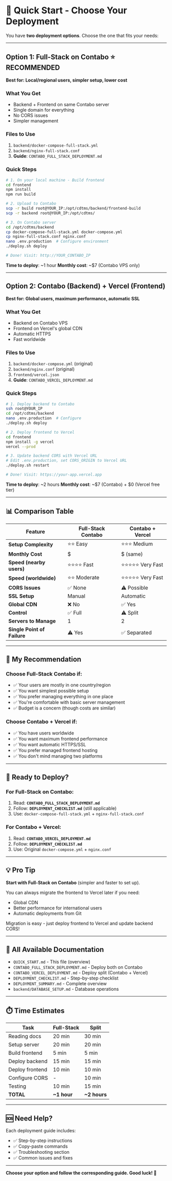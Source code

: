 # 🚀 Quick Start - Choose Your Deployment

You have **two deployment options**. Choose the one that fits your needs:

---

## Option 1: Full-Stack on Contabo ⭐ RECOMMENDED
**Best for: Local/regional users, simpler setup, lower cost**

### What You Get
- Backend + Frontend on same Contabo server
- Single domain for everything
- No CORS issues
- Simpler management

### Files to Use
1. `backend/docker-compose-full-stack.yml`
2. `backend/nginx-full-stack.conf`
3. **Guide**: `CONTABO_FULL_STACK_DEPLOYMENT.md`

### Quick Steps
```bash
# 1. On your local machine - Build frontend
cd frontend
npm install
npm run build

# 2. Upload to Contabo
scp -r build root@YOUR_IP:/opt/cdtms/backend/frontend-build
scp -r backend root@YOUR_IP:/opt/cdtms/

# 3. On Contabo server
cd /opt/cdtms/backend
cp docker-compose-full-stack.yml docker-compose.yml
cp nginx-full-stack.conf nginx.conf
nano .env.production  # Configure environment
./deploy.sh deploy

# Done! Visit: http://YOUR_CONTABO_IP
```

**Time to deploy**: ~1 hour
**Monthly cost**: ~$7 (Contabo VPS only)

---

## Option 2: Contabo (Backend) + Vercel (Frontend)
**Best for: Global users, maximum performance, automatic SSL**

### What You Get
- Backend on Contabo VPS
- Frontend on Vercel's global CDN
- Automatic HTTPS
- Fast worldwide

### Files to Use
1. `backend/docker-compose.yml` (original)
2. `backend/nginx.conf` (original)
3. `frontend/vercel.json`
4. **Guide**: `CONTABO_VERCEL_DEPLOYMENT.md`

### Quick Steps
```bash
# 1. Deploy backend to Contabo
ssh root@YOUR_IP
cd /opt/cdtms/backend
nano .env.production  # Configure
./deploy.sh deploy

# 2. Deploy frontend to Vercel
cd frontend
npm install -g vercel
vercel --prod

# 3. Update backend CORS with Vercel URL
# Edit .env.production, set CORS_ORIGIN to Vercel URL
./deploy.sh restart

# Done! Visit: https://your-app.vercel.app
```

**Time to deploy**: ~2 hours
**Monthly cost**: ~$7 (Contabo) + $0 (Vercel free tier)

---

## 📊 Comparison Table

| Feature | Full-Stack Contabo | Contabo + Vercel |
|---------|-------------------|------------------|
| **Setup Complexity** | ⭐⭐ Easy | ⭐⭐⭐ Medium |
| **Monthly Cost** | $ | $ (same) |
| **Speed (nearby users)** | ⭐⭐⭐⭐ Fast | ⭐⭐⭐⭐⭐ Very Fast |
| **Speed (worldwide)** | ⭐⭐ Moderate | ⭐⭐⭐⭐⭐ Very Fast |
| **CORS Issues** | ✅ None | ⚠️ Possible |
| **SSL Setup** | Manual | Automatic |
| **Global CDN** | ❌ No | ✅ Yes |
| **Control** | ✅ Full | ⚠️ Split |
| **Servers to Manage** | 1 | 2 |
| **Single Point of Failure** | ⚠️ Yes | ✅ Separated |

---

## 🎯 My Recommendation

### Choose **Full-Stack Contabo** if:
- ✅ Your users are mostly in one country/region
- ✅ You want simplest possible setup
- ✅ You prefer managing everything in one place
- ✅ You're comfortable with basic server management
- ✅ Budget is a concern (though costs are similar)

### Choose **Contabo + Vercel** if:
- ✅ You have users worldwide
- ✅ You want maximum frontend performance
- ✅ You want automatic HTTPS/SSL
- ✅ You prefer managed frontend hosting
- ✅ You don't mind managing two platforms

---

## 🚀 Ready to Deploy?

### For Full-Stack on Contabo:
1. Read: **`CONTABO_FULL_STACK_DEPLOYMENT.md`**
2. Follow: **`DEPLOYMENT_CHECKLIST.md`** (still applicable)
3. Use: `docker-compose-full-stack.yml` + `nginx-full-stack.conf`

### For Contabo + Vercel:
1. Read: **`CONTABO_VERCEL_DEPLOYMENT.md`**
2. Follow: **`DEPLOYMENT_CHECKLIST.md`**
3. Use: Original `docker-compose.yml` + `nginx.conf`

---

## 💡 Pro Tip

**Start with Full-Stack on Contabo** (simpler and faster to set up).

You can always migrate the frontend to Vercel later if you need:
- Global CDN
- Better performance for international users
- Automatic deployments from Git

Migration is easy - just deploy frontend to Vercel and update backend CORS!

---

## 📁 All Available Documentation

- `QUICK_START.md` - This file (overview)
- `CONTABO_FULL_STACK_DEPLOYMENT.md` - Deploy both on Contabo
- `CONTABO_VERCEL_DEPLOYMENT.md` - Deploy split (Contabo + Vercel)
- `DEPLOYMENT_CHECKLIST.md` - Step-by-step checklist
- `DEPLOYMENT_SUMMARY.md` - Complete overview
- `backend/DATABASE_SETUP.md` - Database operations

---

## ⏱️ Time Estimates

| Task | Full-Stack | Split |
|------|-----------|-------|
| Reading docs | 20 min | 30 min |
| Setup server | 20 min | 20 min |
| Build frontend | 5 min | 5 min |
| Deploy backend | 15 min | 15 min |
| Deploy frontend | 10 min | 10 min |
| Configure CORS | - | 10 min |
| Testing | 10 min | 15 min |
| **TOTAL** | **~1 hour** | **~2 hours** |

---

## 🆘 Need Help?

Each deployment guide includes:
- ✅ Step-by-step instructions
- ✅ Copy-paste commands
- ✅ Troubleshooting section
- ✅ Common issues and fixes

---

**Choose your option and follow the corresponding guide. Good luck! 🚀**
